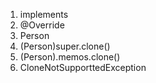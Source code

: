 1. implements
2. @Override
3. Person
4. (Person)super.clone()
5. (Person).memos.clone()
6. CloneNotSupporttedException